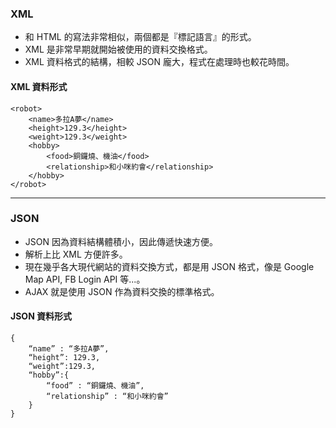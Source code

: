 ### XML 
* 和 HTML 的寫法非常相似，兩個都是『標記語言』的形式。
* XML 是非常早期就開始被使用的資料交換格式。
* XML 資料格式的結構，相較 JSON 龐大，程式在處理時也較花時間。

#### XML 資料形式
```
<robot>
	<name>多拉A夢</name>
	<height>129.3</height>
	<weight>129.3</weight>
	<hobby>
		<food>銅鑼燒、機油</food>
		<relationship>和小咪約會</relationship>
	</hobby>
</robot>
```

---

### JSON
* JSON 因為資料結構體積小，因此傳遞快速方便。
* 解析上比 XML 方便許多。
* 現在幾乎各大現代網站的資料交換方式，都是用 JSON 格式，像是 Google Map API, FB Login API 等...。
* AJAX 就是使用 JSON 作為資料交換的標準格式。

#### JSON 資料形式
```
{
	“name” : “多拉A夢”,
	“height”: 129.3,
	“weight”:129.3,
	“hobby”:{
		“food” : “銅鑼燒、機油”,
		“relationship” : “和小咪約會”
	} 	
}
```
